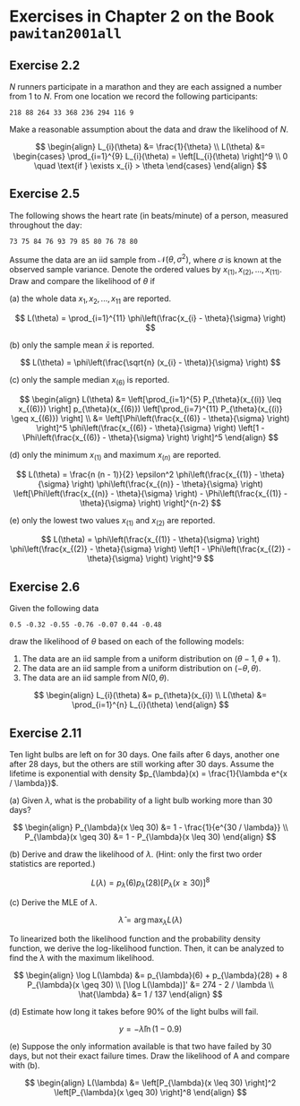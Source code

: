 
# Exercises in Chapter 2 on the Book `pawitan2001all`

## Exercise 2.2

$N$ runners participate in a marathon and they are each assigned a number from 1 to $N$. From one location we record the following participants:

```
218 88 264 33 368 236 294 116 9
```

Make a reasonable assumption about the data and draw the likelihood of $N$.

$$ \begin{align}
L_{i}(\theta) &= \frac{1}{\theta} \\
L(\theta) &= \begin{cases}
  \prod_{i=1}^{9} L_{i}(\theta) = \left[L_{i}(\theta) \right]^9 \\
  0 \quad \text{if } \exists x_{i} > \theta
\end{cases}
\end{align} $$

## Exercise 2.5

The following shows the heart rate (in beats/minute) of a person, measured throughout the day:

```
73 75 84 76 93 79 85 80 76 78 80
```

Assume the data are an iid sample from $\mathcal{N}(\theta, \sigma^2)$, where $\sigma$ is known at the observed sample variance. Denote the ordered values by $x_{(1)}, x_{(2)}, ..., x_{(11)}$. Draw and compare the likelihood of $\theta$ if

(a) the whole data $x_{1}, x_{2}, ..., x_{11}$ are reported.

$$
L(\theta) = \prod_{i=1}^{11} \phi\left(\frac{x_{i} - \theta}{\sigma} \right)
$$

(b) only the sample mean $\bar{x}$ is reported.

$$
L(\theta) = \phi\left(\frac{\sqrt{n} (x_{i} - \theta)}{\sigma} \right)
$$

(c) only the sample median $x_{(6)}$ is reported.

$$ \begin{align}
L(\theta) &= \left[\prod_{i=1}^{5} P_{\theta}(x_{(i)} \leq x_{(6)}) \right] p_{\theta}(x_{(6)}) \left[\prod_{i=7}^{11} P_{\theta}(x_{(i)} \geq x_{(6)}) \right] \\
&= \left[\Phi\left(\frac{x_{(6)} - \theta}{\sigma} \right) \right]^5 \phi\left(\frac{x_{(6)} - \theta}{\sigma} \right) \left[1 - \Phi\left(\frac{x_{(6)} - \theta}{\sigma} \right) \right]^5
\end{align} $$

(d) only the minimum $x_{(1)}$ and maximum $x_{(n)}$ are reported.

$$
L(\theta) = \frac{n (n - 1)}{2} \epsilon^2 \phi\left(\frac{x_{(1)} - \theta}{\sigma} \right) \phi\left(\frac{x_{(n)} - \theta}{\sigma} \right) \left[\Phi\left(\frac{x_{(n)} - \theta}{\sigma} \right) - \Phi\left(\frac{x_{(1)} - \theta}{\sigma} \right) \right]^{n-2}
$$

(e) only the lowest two values $x_{(1)}$ and $x_{(2)}$ are reported.

$$
L(\theta) = \phi\left(\frac{x_{(1)} - \theta}{\sigma} \right) \phi\left(\frac{x_{(2)} - \theta}{\sigma} \right) \left[1 - \Phi\left(\frac{x_{(2)} - \theta}{\sigma} \right) \right]^9
$$

## Exercise 2.6

Given the following data

```
0.5 -0.32 -0.55 -0.76 -0.07 0.44 -0.48
```

draw the likelihood of $\theta$ based on each of the following models:

1. The data are an iid sample from a uniform distribution on $(\theta - 1, \theta + 1)$.
2. The data are an iid sample from a uniform distribution on $(-\theta, \theta)$.
3. The data are an iid sample from $N(0, \theta)$.

$$
\begin{align}
  L_{i}(\theta) &= p_{\theta}(x_{i}) \\
  L(\theta) &= \prod_{i=1}^{n} L_{i}(\theta)
\end{align}
$$

## Exercise 2.11

Ten light bulbs are left on for 30 days. One fails after 6 days, another one after 28 days, but the others are still working after 30 days. Assume the lifetime is exponential with density $p_{\lambda}(x) = \frac{1}{\lambda e^{x / \lambda}}$.

(a) Given $\lambda$, what is the probability of a light bulb working more than 30 days?

$$ \begin{align}
P_{\lambda}(x \leq 30) &= 1 - \frac{1}{e^{30 / \lambda}} \\
P_{\lambda}(x \geq 30) &= 1 - P_{\lambda}(x \leq 30)
\end{align} $$

(b) Derive and draw the likelihood of $\lambda$. (Hint: only the first two order statistics are reported.)

$$
L(\lambda) = p_{\lambda}(6) p_{\lambda}(28) \left[P_{\lambda}(x \geq 30) \right]^8
$$

(c) Derive the MLE of $\lambda$.

$$
\hat{\lambda} = \arg \max_{\lambda} L(\lambda)
$$

To linearized both the likelihood function and the probability density function, we derive the log-likelihood function. Then, it can be analyzed to find the $\lambda$ with the maximum likelihood.

$$ \begin{align}
\log L(\lambda) &= p_{\lambda}(6) + p_{\lambda}(28) + 8 P_{\lambda}(x \geq 30) \\
[\log L(\lambda)]' &= 274 - 2 / \lambda \\
\hat{\lambda} &= 1 / 137
\end{align} $$

(d) Estimate how long it takes before 90% of the light bulbs will fail.

$$
y = - \hat{\lambda} \ln(1 - 0.9)
$$

(e) Suppose the only information available is that two have failed by 30 days, but not their exact failure times. Draw the likelihood of A and compare with (b).

$$ \begin{align}
L(\lambda) &= \left[P_{\lambda}(x \leq 30) \right]^2 \left[P_{\lambda}(x \geq 30) \right]^8
\end{align} $$
